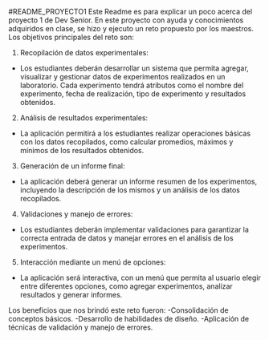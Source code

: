 #README_PROYECTO1
Este Readme es para explicar un poco acerca del proyecto 1 de Dev Senior.
En este proyecto con ayuda y conocimientos adquiridos en clase, se hizo y ejecuto un reto propuesto por los maestros.
Los objetivos principales del reto son: 
1. Recopilación de datos experimentales:
- Los estudiantes deberán desarrollar un sistema que permita agregar, visualizar y
gestionar datos de experimentos realizados en un laboratorio. Cada experimento
tendrá atributos como el nombre del experimento, fecha de realización, tipo de
experimento y resultados obtenidos.
2. Análisis de resultados experimentales:
- La aplicación permitirá a los estudiantes realizar operaciones básicas con los datos
recopilados, como calcular promedios, máximos y mínimos de los resultados
obtenidos.
3. Generación de un informe final:
- La aplicación deberá generar un informe resumen de los experimentos,
incluyendo la descripción de los mismos y un análisis de los datos recopilados.
4. Validaciones y manejo de errores:
- Los estudiantes deberán implementar validaciones para garantizar la correcta
entrada de datos y manejar errores en el análisis de los experimentos.
5. Interacción mediante un menú de opciones:
- La aplicación será interactiva, con un menú que permita al usuario elegir entre
diferentes opciones, como agregar experimentos, analizar resultados y generar
informes.

Los beneficios que nos brindó este reto fueron:
-Consolidación de conceptos básicos.
-Desarrollo de habilidades de diseño.
-Aplicación de técnicas de validación y manejo de errores.


